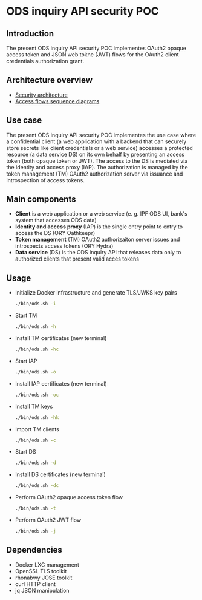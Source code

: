 # ODS inquiry API security POC

## Introduction

The present ODS inquiry API security POC implementes OAuth2 opaque access token
and JSON web tokne (JWT) flows for the OAuth2 client credentials authorization
grant.

## Architecture overview

- [Security architecture](https://jira.iconsolutions.com/confluence/display/IPFV2/ODS+-+Inquiry+and+search+API#heading-ODSAPIsecurityarchitecture)
- [Access flows sequence diagrams](https://jira.iconsolutions.com/confluence/display/IPFV2/ODS+-+Inquiry+and+search+API#heading-ODSAPIsecurityPOC)

## Use case

The present ODS inquiry API security POC implementes the use case where a
confidential client (a web application with a backend that can securely store
secrets like client credentials or a web service) accesses a protected resource
(a data service DS) on its own behalf by presenting an access token (both opaque
token or JWT). The access to the DS is mediated via the identity and access
proxy (IAP). The authorization is managed by the token management (TM) OAuth2
authorization server via issuance and introspection of access tokens.

## Main components

- **Client** is a web application or a web service (e. g. IPF ODS UI, bank's
  system that accesses ODS data)
- **Identity and access proxy** (IAP) is the single entry point to entry to
  access the DS (ORY Oathkeepr)
- **Token management** (TM) OAuth2 authorizaiton server issues and introspects
  access tokens (ORY Hydra)
- **Data service** (DS) is the ODS inquiry API that releases data only to
  authorized clients that present valid acces tokens

## Usage

- Initialize Docker infrastructure and generate TLS/JWKS key pairs
    ```zsh
    ./bin/ods.sh -i
    ```
- Start TM
    ```zsh
    ./bin/ods.sh -h
    ```
- Install TM certificates (new terminal)
    ```zsh
    ./bin/ods.sh -hc
    ```
- Start IAP
    ```zsh
    ./bin/ods.sh -o
    ```
- Install IAP certificates (new terminal)
    ```zsh
    ./bin/ods.sh -oc
    ```
- Install TM keys
    ```zsh
    ./bin/ods.sh -hk
    ```
- Import TM clients
    ```zsh
    ./bin/ods.sh -c
    ```
- Start DS
    ```zsh
    ./bin/ods.sh -d
    ```
- Install DS certificates (new terminal)
    ```zsh
    ./bin/ods.sh -dc
    ```
- Perform OAuth2 opaque access token flow
    ```zsh
    ./bin/ods.sh -t
    ```
- Perform OAuth2 JWT flow
    ```zsh
    ./bin/ods.sh -j
    ```

## Dependencies

- Docker LXC management
- OpenSSL TLS toolkit
- rhonabwy JOSE toolkit
- curl HTTP client
- jq JSON manipulation
